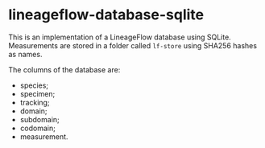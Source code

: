 # lineageflow-database-sqlite

This is an implementation of a LineageFlow database using SQLite.
Measurements are stored in a folder called `lf-store` using SHA256 hashes as names.

The columns of the database are:

- species;
- specimen;
- tracking;
- domain;
- subdomain;
- codomain;
- measurement.
